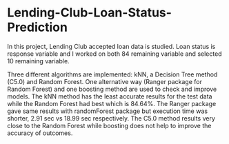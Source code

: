 # Lending-Club-Loan-Status-Prediction

In this project, Lending Club accepted loan data is studied. Loan status is response variable and I worked on both 84 remaining variable and selected 10 remaining variable.

Three different algorithms are implemented: kNN, a Decision Tree method (C5.0) and Random Forest. One alternative way (Ranger package for Random Forest) and one boosting method are used to check and improve models. The kNN method has the least accurate results for the test data while the Random Forest had best which is 84.64%. The Ranger package gave same results with randomForest package but execution time was shorter, 2.91 sec vs 18.99 sec respectively. The C5.0 method results very close to the Random Forest while boosting does not help to improve the accuracy of outcomes. 
